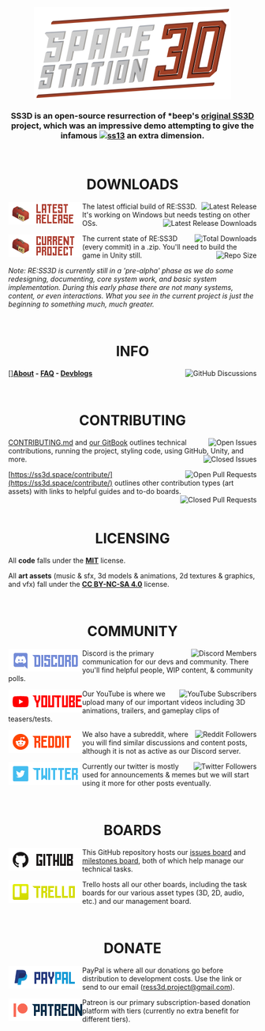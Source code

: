 [<p align="center"><img src="Documents/Images/ss3d.png" alt="SS3D" align="center"></p>](https://ss3d.space/)

<h3 align="center"> SS3D is an open-source resurrection of *beep's <a href="https://www.youtube.com/watch?v=VB7ddhayLKA&list=PLTkyYJ6zDmhoiQv5PJYT6oI766G4s60Av">original SS3D</a> project, which was an impressive demo attempting to give the infamous <a href="https://spacestation13.com/"><img src="https://img.shields.io/badge/Space%20Station-13-red?style=flat-square" alt="ss13"></a> an extra dimension.</h3>

<br>

<h1 align="center">DOWNLOADS</h1>

[<img src="Documents/Images/latestrelease.png" alt="Latest Release" width="150" align="left">](https://ss3d.space/download/)

[<img src="https://img.shields.io/github/v/release/RE-SS3D/SS3D?label=Latest-Release&style=plastic&color=9cf" alt="Latest Release" align="right">](https://github.com/RE-SS3D/SS3D/releases/latest)The latest official build of RE:SS3D. It's working on Windows but needs testing on other OSs.[<img src="https://img.shields.io/github/downloads/RE-SS3D/SS3D/latest/total?label=Downloads%20%28Latest-Release%29&style=plastic&color=blue" alt="Latest Release Downloads" align="right">](https://github.com/RE-SS3D/SS3D/releases/latest)

[<img src="Documents/Images/currentproject.png" alt="Current Project" width="150" align="left">](https://github.com/RE-SS3D/SS3D/archive/master.zip)

[<img src="https://img.shields.io/github/downloads/RE-SS3D/SS3D/total?label=Downloads%20%28Total%29&style=plastic&color=blue" alt="Total Downloads" align="right">](https://github.com/RE-SS3D/SS3D/releases)The current state of RE:SS3D (every commit) in a .zip. You'll need to build the game in Unity still.[<img src="https://img.shields.io/github/repo-size/RE-SS3D/SS3D?color=gold&label=Repository%20Size&logo=github&style=plastic" alt="Repo Size" align="right">](https://github.com/RE-SS3D/SS3D)

*Note: RE:SS3D is currently still in a 'pre-alpha' phase as we do some redesigning, documenting, core system work, and basic system implementation. During this early phase there are not many systems, content, or even interactions. What you see in the current project is just the beginning to something much, much greater.*

<br>

<h1 align="center">INFO</h1>

[<img src="https://img.shields.io/github/discussions/RE-SS3D/SS3D?color=blueviolet&label=Discussions&style=plastic&logo=github" alt="GitHub Discussions" align="right">]**[About](https://ss3d.space/about/) - [FAQ](https://ss3d.space/faq/) - [Devblogs](https://ss3d.space/devblog/)**

<br>

<h1 align="center">CONTRIBUTING</h1>

[<img src="https://img.shields.io/github/issues-raw/RE-SS3D/SS3D?color=green&label=Issues%20%28Open%29&logo=github&style=plastic" alt="Open Issues" align="right">](https://github.com/RE-SS3D/SS3D/issues)[CONTRIBUTING.md](Documents/CONTRIBUTING.md) and [our GitBook](https://ss3d.gitbook.io/programming/introduction/contributing-to-ss3d) outlines technical contributions, running the project, styling code, using GitHub, Unity, and more.[<img src="https://img.shields.io/github/issues-closed-raw/RE-SS3D/SS3D?color=red&label=Issues%20%28Closed%29&logo=github&style=plastic" alt="Closed Issues" align="right">](https://github.com/RE-SS3D/SS3D/issues?q=is%3Aissue+is%3Aclosed)

[<img src="https://img.shields.io/github/issues-pr-raw/RE-SS3D/SS3D?color=green&label=Pull%20Requests%20%28Open%29&logo=github&style=plastic" alt="Open Pull Requests" align="right">](https://github.com/RE-SS3D/SS3D/pulls)[https://ss3d.space/contribute/](https://ss3d.space/contribute/) outlines other contribution types (art assets) with links to helpful guides and to-do boards.[<img src="https://img.shields.io/github/issues-pr-closed-raw/RE-SS3D/SS3D?color=red&label=Pull%20Requests%20%28Closed%29&logo=github&style=plastic" alt="Closed Pull Requests" align="right">](https://github.com/RE-SS3D/SS3D/pulls?q=is%3Apr+is%3Aclosed)

<br>

<h1 align="center">LICENSING</h1>

All **code** falls under the **[MIT](Documents/LICENSE-CODE.md)** license.

All **art assets** (music & sfx, 3d models & animations, 2d textures & graphics, and vfx) fall under the **[CC BY-NC-SA 4.0](Documents/LICENSE-ASSETS.md)** license.

<br>

<h1 align="center">COMMUNITY</h1>

[<img src="Documents/Images/discord.png" alt="Discord" width="150" align="left">](https://discord.gg/Z3sPhyS)

[<img src="https://img.shields.io/discord/483813139633143808?label=Members&style=social&logo=discord" alt="Discord Members" align="right">](https://discord.gg/Z3sPhyS)Discord is the primary communication for our devs and community. There you'll find helpful people, WIP content, & community polls.

[<img src="Documents/Images/youtube.png" alt="YouTube" width="150" align="left">](https://www.youtube.com/@spacestation3d)

[<img src="https://img.shields.io/youtube/channel/subscribers/UCJT-bVqDOYfyxF3oxECceZg?label=Subscribers&style=social" alt="YouTube Subscribers" align="right">](https://www.youtube.com/@spacestation3d)Our YouTube is where we upload many of our important videos including 3D animations, trailers, and gameplay clips of teasers/tests.

[<img src="Documents/Images/reddit.png" alt="Reddit" width="150" align="left">](https://www.reddit.com/r/RESS3D/)

[<img src="https://img.shields.io/reddit/subreddit-subscribers/RESS3D?label=Subscribers&style=social" alt="Reddit Followers" align="right">](https://www.reddit.com/r/RESS3D/)We also have a subreddit, where you will find similar discussions and content posts, although it is not as active as our Discord server.

[<img src="Documents/Images/Twitter.png" alt="Twitter" width="150" align="left">](https://twitter.com/SpaceStation3D)

[<img src="https://img.shields.io/twitter/follow/SpaceStation3D?label=Followers&style=social" alt="Twitter Followers" align="right">](https://twitter.com/SpaceStation3D)Currently our twitter is mostly used for announcements & memes but we will start using it more for other posts eventually.

<br>

<h1 align="center">BOARDS</h1>

[<img src="Documents/Images/github.png" alt="github" width="150" align="left">](https://github.com/RE-SS3D/SS3D/issues)

This GitHub repository hosts our [issues board](https://github.com/RE-SS3D/SS3D/issues) and [milestones board](https://github.com/RE-SS3D/SS3D/milestones), both of which help manage our technical tasks.

[<img src="Documents/Images/trello.png" alt="Trello" width="150" align="left">](https://trello.com/ress3d)

Trello hosts all our other boards, including the task boards for our various asset types (3D, 2D, audio, etc.) and our management board.

<br>

<h1 align="center">DONATE</h1>

[<img src="Documents/Images/paypal.png" alt="PayPal" width="150" align="left">](https://www.paypal.me/SpaceStation3D)

PayPal is where all our donations go before distribution to development costs. Use the link or send to our email (ress3d.project@gmail.com).

[<img src="Documents/Images/patreon.png" alt="Patreon" width="150" align="left">](https://www.patreon.com/ss3d)

Patreon is our primary subscription-based donation platform with tiers (currently no extra benefit for different tiers).
